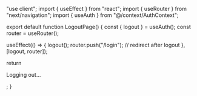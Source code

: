 <!-- LOGOUT USAGE EXAMPLE -->

"use client";
import { useEffect } from "react";
import { useRouter } from "next/navigation";
import { useAuth } from "@/context/AuthContext";

export default function LogoutPage() {
const { logout } = useAuth();
const router = useRouter();

useEffect(() => {
logout();
router.push("/login"); // redirect after logout
}, [logout, router]);

return <p>Logging out...</p>;
}
